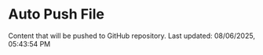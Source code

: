 # Auto Push File

Content that will be pushed to GitHub repository.
Last updated: 08/06/2025, 05:43:54 PM
